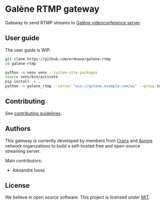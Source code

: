 # Galène RTMP gateway

Gateway to send RTMP streams to
[Galène videoconference server](https://galene.org/).

## User guide

The user guide is WIP.

```bash
git clone https://github.com/erdnaxe/galene-rtmp
cd galene-rtmp

python -m venv venv --system-site-packages
source venv/bin/activate
pip install -e .
python -m galene_rtmp --server "wss://galene.example.com/ws" --group test --username bot
```

## Contributing

See [contributing guidelines](./CONTRIBUTING.md).

## Authors

This gateway is currently developed by members from
[Crans](https://www.crans.org/)
and [Aurore](https://auro.re/) network organizations to build a self-hosted
free and open-source streaming server.

Main contributors:

-   Alexandre Iooss

## License

We believe in open source software.
This project is licensed under [MIT](./LICENSE.txt).
